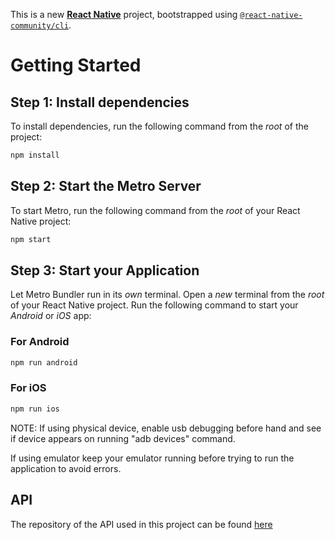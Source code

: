This is a new [**React Native**](https://reactnative.dev) project, bootstrapped using [`@react-native-community/cli`](https://github.com/react-native-community/cli).

# Getting Started

## Step 1: Install dependencies
To install dependencies, run the following command from the _root_ of the project:
```bash
npm install
```

## Step 2: Start the Metro Server

To start Metro, run the following command from the _root_ of your React Native project:

```bash
npm start
```

## Step 3: Start your Application

Let Metro Bundler run in its _own_ terminal. Open a _new_ terminal from the _root_ of your React Native project. Run the following command to start your _Android_ or _iOS_ app:

### For Android

```bash
npm run android
```

### For iOS

```bash
npm run ios
```

NOTE: If using physical device, enable usb debugging before hand and see if device appears on running "adb devices" command.

If using emulator keep your emulator running before trying to
run the application to avoid errors. 



## API

The repository of the API used in this project can be found [here](https://github.com/edgarAndrew/Jobs-API)